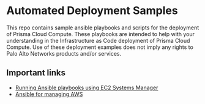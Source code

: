 # Automated Deployment Samples
This repo contains sample ansible playbooks and scripts for the deployment of Prisma Cloud Compute.
These playbooks are intended to help with your understanding in the Infrastructure as Code deployment of Prisma Cloud Compute.
Use of these deployment examples does not imply any rights to Palo Alto Networks products and/or services.

## Important links
- [Running Ansible playbooks using EC2 Systems Manager](https://aws.amazon.com/blogs/mt/running-ansible-playbooks-using-ec2-systems-manager-run-command-and-state-manager/)
- [Ansible for managing AWS](https://docs.ansible.com/ansible/latest/scenario_guides/guide_aws.html)
